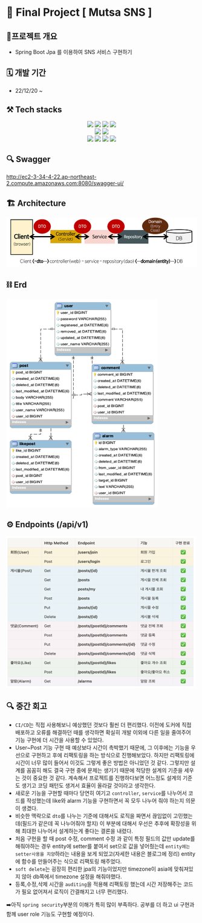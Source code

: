 # 🦁 Final Project [ Mutsa SNS ]

## 📍프로젝트 개요 
- Spring Boot Jpa 를 이용하여 SNS 서비스 구현하기 

## 🗓 개발 기간 
- 22/12/20 ~
## ⚒️ Tech stacks
<div align="center">
	<img src="https://img.shields.io/badge/Java-007396?style=flat&logo=Java&logoColor=white" />
    <img src="https://img.shields.io/badge/Spring Boot-6DB33F?style=flat&logo=Spring Boot&logoColor=white" />
    <img src="https://img.shields.io/badge/Spring Security-6DB33F?style=flat&logo=Spring Security&logoColor=white" />
    <img src="https://img.shields.io/badge/IntelliJ Ultimate-FF007F?style=flat&logo=IntelliJ IDEA&logoColor=white" />
    </br>
    <img src="https://img.shields.io/badge/MySQL Workbench-4479A1?style=flat&logo=MySQL&logoColor=white" />
    <img src="https://img.shields.io/badge/AWS EC2-FF9900?style=flat&logo=Amazon EC2&logoColor=white" />
    </br>
    <img src="https://img.shields.io/badge/Docker-2496ED?style=flat&logo=Docker&logoColor=white" />
    <img src="https://img.shields.io/badge/GitHub-181717?style=flat&logo=GitHub&logoColor=white" />
    <img src="https://img.shields.io/badge/GitLab-181717?style=flat&logo=GitLab&logoColor=white" />
    <img src="https://img.shields.io/badge/Swagger-85EA2D?style=flat&logo=Swagger&logoColor=white" />
</div>

## 🔍 Swagger
http://ec2-3-34-4-22.ap-northeast-2.compute.amazonaws.com:8080/swagger-ui/

## 🏗 Architecture
<img src="img/img1.png" width="530" height="130">

## ⛓ Erd
<img src="img/snsErd.png" width="400" height="550">


## ⚙️ Endpoints (/api/v1)
<img src="img/endpoints.png" width="500" height="400">

## 🔍 중간 회고
- `CI/CD`는 직접 사용해보니 예상했던 것보다 훨씬 더 편리했다. 이전에 도커에 직접 배포하고 오류를 해결하던 때를 생각하면 
확실히 개발 이외에 다른 일을 줄여주어 기능 구현에 더 시간을 사용할 수 있었다. 
- User~Post 기능 구현 때 예상보다 시간이 촉박했기 때문에, 그 이후에는 기능을 우선으로 구현하고 후에 리팩토링을 하는 방식으로 진행해보았다.
하지만 리팩토링에 시간이 너무 많이 들어서 이것도 그렇게 좋은 방법은 아니었던 것 같다. 그렇지만 설계를 꼼꼼히 해도 결국 구현 중에 문제는 생기기 때문에
적당한 설계의 기준을 세우는 것이 중요한 것 같다. 계속해서 프로젝트를 진행하다보면 어느정도 설계의 기준도 생기고 코딩 패턴도 생겨서 효율이 올라갈 것이라고 생각한다.
- 새로운 기능을 구현할 때마다 당연히 여기고 `controller`, `service`를 나누어서 코드를 작성했는데 like와 alarm 기능을 구현하면서 
꼭 모두 나누어 줘야 하는지 의문이 생겼다. 
- 비슷한 맥락으로 `dto`를 나누는 기준에 대해서도 로직을 짜면서 끊임없이 고민했는데(필드가 같은데 꼭 나누어줘야 할지) 이 부분에 대해서 우선은 추후에 확장성을 위해 
최대한 나누어서 설계하는게 좋다는 결론을 내렸다. 
- 처음 구현을 할 때 post 수정, comment 수정 과 같이 특정 필드의 값만 update를 해줘야하는 경우 entity에 setter를 붙여서 set으로 값을 넣어줬는데 
`entity에는 setter사용을 지양`하라는 내용을 보게 되었고(자세한 내용은 블로그에 정리) entity에 함수를 만들어주는 식으로 리팩토링 해주었다.
- `soft delete`는 굉장히 편리한 jpa의 기능이었지만 timezone이 asia에 맞춰져있지 않아 db쪽에서 timezone 설정을 해줘야했다. 
- 등록,수정,삭제 시간을 `auditing`을 적용해 리팩토링 했는데 시간 저장해주는 코드가 필요 없어져서 로직이 간결해지고 너무 편리했다.

➡️아직 `spring security`부분의 이해가 특히 많이 부족하다. 공부를 더 하고 ui 구현과 함께 user role 기능도 구현할 예정이다. 

